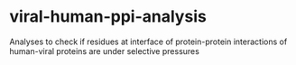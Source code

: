 # viral-human-ppi-analysis
Analyses to check if residues at interface of protein-protein interactions of human-viral proteins are under selective pressures 

